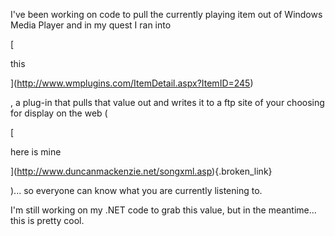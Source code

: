 I've been working on code to pull the currently playing item out of Windows Media Player and in my quest I ran into 
				  
[
						  
this
				  
](http://www.wmplugins.com/ItemDetail.aspx?ItemID=245) 
				  
, a plug-in that pulls that value out and writes it to a ftp site of your choosing for display on the web (
				  
[
						  
here is mine
				  
](http://www.duncanmackenzie.net/songxml.asp){.broken_link} 
				  
)... so everyone can know what you are currently listening to. 

I'm still working on my .NET code to grab this value, but in the meantime... this is pretty cool.